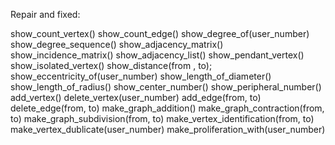 Repair and fixed:

show_count_vertex()
show_count_edge()
show_degree_of(user_number)
show_degree_sequence()
show_adjacency_matrix()
show_incidence_matrix()
show_adjacency_list()
show_pendant_vertex()
show_isolated_vertex()
show_distance(from , to);
show_eccentricity_of(user_number)
show_length_of_diameter()
show_length_of_radius()
show_center_number()
show_peripheral_number()
add_vertex()
delete_vertex(user_number)
add_edge(from, to)
delete_edge(from, to)
make_graph_addition()
make_graph_contraction(from, to)
make_graph_subdivision(from, to)
make_vertex_identification(from, to)
make_vertex_dublicate(user_number)
make_proliferation_with(user_number)
